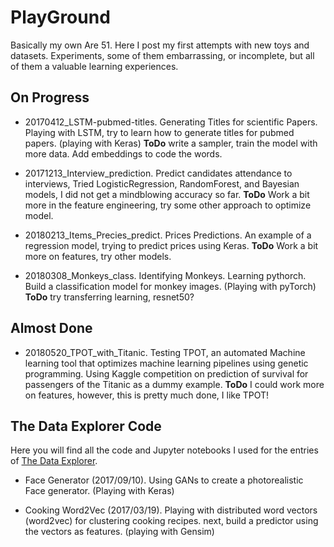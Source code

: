 # PlayGround

Basically my own Are 51. Here I post my first attempts with new toys and datasets. Experiments, some of them embarrassing, or incomplete, but all of them a valuable learning experiences.

## On Progress

* 20170412_LSTM-pubmed-titles. Generating Titles for scientific Papers. Playing with LSTM, try to learn how to generate titles for pubmed papers. (playing with Keras) **ToDo** write a sampler, train the model with more data. Add embeddings to code the words. 

* 20171213_Interview_prediction. Predict candidates attendance to interviews, Tried LogisticRegression, RandomForest, and Bayesian models, I did not get a mindblowing accuracy so far. **ToDo** Work a bit more in the feature engineering, try some other approach to optimize model.

* 20180213_Items_Precies_predict. Prices Predictions. An example of a regression model, trying to predict prices using Keras. **ToDo** Work a bit more on features, try other models.

* 20180308_Monkeys_class. Identifying Monkeys. Learning pythorch. Build a classification model for monkey images. (Playing with pyTorch) **ToDo** try transferring learning, resnet50?


## Almost Done

* 20180520_TPOT_with_Titanic. Testing TPOT, an automated Machine learning tool that optimizes machine learning pipelines using genetic programming. Using Kaggle competition on prediction of survival for passengers of the Titanic as a dummy example. **ToDo** I could work more on features, however, this is pretty much done, I like TPOT!


## The Data Explorer Code


 Here you will find all the code and Jupyter notebooks I used for the entries of [The Data Explorer](http://thedataexplorer.wordpress.com).

* Face Generator (2017/09/10). Using GANs to create a photorealistic Face generator. (Playing with Keras)

* Cooking Word2Vec (2017/03/19). Playing with distributed word vectors (word2vec) for clustering cooking recipes. next, build a predictor using the vectors as features. (playing with Gensim)

 

 
 

